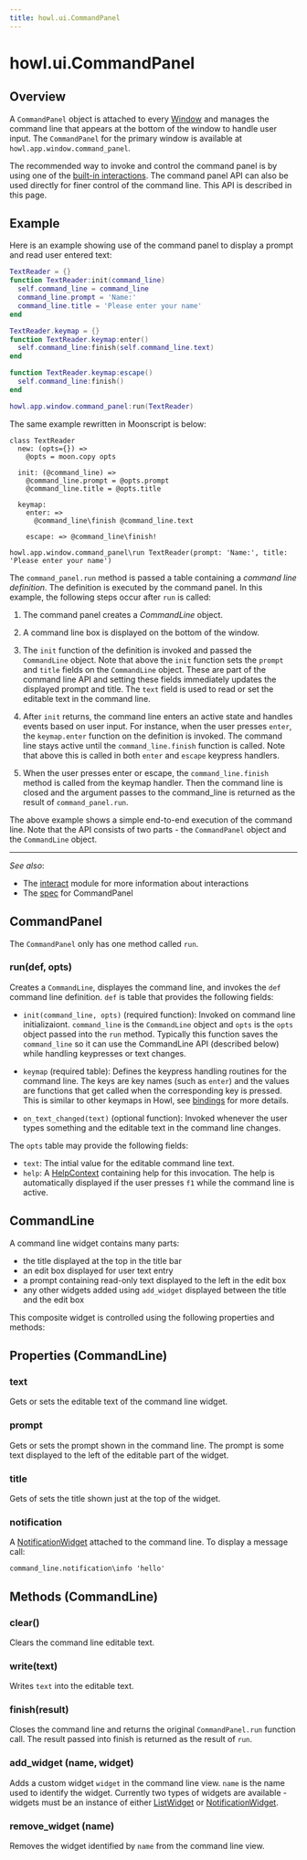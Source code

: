 ```yaml
---
title: howl.ui.CommandPanel
---
```


# howl.ui.CommandPanel

## Overview

A `CommandPanel` object is attached to every [Window] and manages the command
line that appears at the bottom of the window to handle user input. The
`CommandPanel` for the primary window is available at
`howl.app.window.command_panel`.

The recommended way to invoke and control the command panel is by using one of
the [built-in interactions](../interact.md). The command panel API can also be
used directly for finer control of the command line. This API is described in
this page.

## Example

Here is an example showing use of the command panel to display a prompt and
read user entered text:

```lua
TextReader = {}
function TextReader:init(command_line)
  self.command_line = command_line
  command_line.prompt = 'Name:'
  command_line.title = 'Please enter your name'
end

TextReader.keymap = {}
function TextReader.keymap:enter()
  self.command_line:finish(self.command_line.text)
end

function TextReader.keymap:escape()
  self.command_line:finish()
end

howl.app.window.command_panel:run(TextReader)
```

The same example rewritten in Moonscript is below:

```moonscript
class TextReader
  new: (opts={}) =>
    @opts = moon.copy opts

  init: (@command_line) =>
    @command_line.prompt = @opts.prompt
    @command_line.title = @opts.title

  keymap:
    enter: =>
      @command_line\finish @command_line.text

    escape: => @command_line\finish!

howl.app.window.command_panel\run TextReader(prompt: 'Name:', title: 'Please enter your name')
```

The `command_panel.run` method is passed a table
containing a *command line definition*. The definition is executed by the
command panel. In this example, the following steps occur after `run` is called:

1. The command panel creates a *CommandLine* object.

2. A command line box is displayed on the bottom of the window.

3. The `init` function of the definition is invoked and passed the
   `CommandLine` object.
   Note that above the `init` function sets the `prompt` and `title` fields
   on the `CommandLine` object. These are part of the command line API and
   setting these fields immediately updates the displayed prompt and title.
   The `text` field is used to read or set the editable text in the command line.

4. After `init` returns, the command line enters an active state and handles
   events based on user input. For instance, when the user presses `enter`,
   the `keymap.enter` function on the definition is invoked. The command line
   stays active until the `command_line.finish` function is called. Note that
   above this is called in both `enter` and `escape` keypress handlers.

5. When the user presses enter or escape, the `command_line.finish` method is
   called from the keymap handler. Then the command line is closed and the
   argument passes to the command_line is returned as the result of
   `command_panel.run`.

The above example shows a simple end-to-end execution of the command line. Note
that the API consists of two parts - the `CommandPanel` object and the
`CommandLine` object.

---

_See also_:

- The [interact](../interact.html) module for more information about
interactions
- The [spec](../../spec/ui/command_panel_spec.html) for CommandPanel

## CommandPanel

The `CommandPanel` only has one method called `run`.

### run(def, opts)

Creates a `CommandLine`, displayes the command line, and invokes the `def`
command line definition. `def` is table that provides the following fields:

* `init(command_line, opts)` (required function): Invoked on command line
initializaiont. `command_line` is the `CommandLine` object and `opts` is the
`opts` object passed into the `run` method. Typically this function saves the
`command_line` so it can use the CommandLine API (described below) while
handling keypresses or text changes.

* `keymap` (required table): Defines the keypress handling routines for the
command line. The keys are key names (such as `enter`) and the values are
functions that get called when the corresponding key is pressed. This is similar
to other keymaps in Howl, see [bindings](../bindings.md) for more details.

* `on_text_changed(text)` (optional function): Invoked whenever the user types
something and the editable text in the command line changes.

The `opts` table may provide the following fields:

* `text`: The intial value for the editable command line text.
* `help`: A [HelpContext](help_context.md) containing help for this invocation.
  The help is automatically displayed if the user presses `f1` while the command
  line is active.

## CommandLine

A command line widget contains many parts:

* the title displayed at the top in the title bar
* an edit box displayed for user text entry
* a prompt containing read-only text displayed to the left in the edit box
* any other widgets added using `add_widget` displayed between the title and the edit box

This composite widget is controlled using the following properties and methods:

## Properties (CommandLine)

### text

Gets or sets the editable text of the command line widget.

### prompt

Gets or sets the prompt shown in the command line. The prompt is some text
displayed to the left of the editable part of the widget.

### title

Gets of sets the title shown just at the top of the widget.

### notification

A [NotificationWidget](notification_widget.md) attached to the command line. To
display a message call:

```
command_line.notification\info 'hello'
```

## Methods (CommandLine)

### clear()

Clears the command line editable text.

### write(text)

Writes `text` into the editable text.

### finish(result)

Closes the command line and returns the original `CommandPanel.run` function
call. The result passed into finish is returned as the result of `run`.

### add_widget (name, widget)

Adds a custom widget `widget` in the command line view. `name` is the name used
to identify the widget. Currently two types of widgets are available - widgets
must be an instance of either [ListWidget] or [NotificationWidget].

### remove_widget (name)

Removes the widget identified by `name` from the command line view.

[interactions]: ../interact.html
[ListWidget]: list_widget.html
[NotificationWidget]: notification_widget.html
[Window]: window.html
